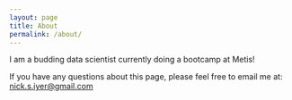 ```yaml
---
layout: page
title: About
permalink: /about/
---
```


I am a budding data scientist currently doing a bootcamp at Metis!

If you have any questions about this page, please feel free to email me at:
[nick.s.iyer@gmail.com](mailto:nick.s.iyer@gmail.com)
